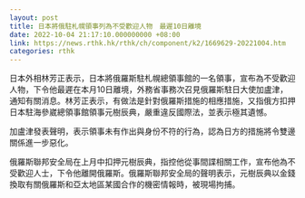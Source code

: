 ```yaml
---
layout: post
title: 日本將俄駐札幌領事列為不受歡迎人物　最遲10日離境
date: 2022-10-04 21:17:10.000000000 +08:00
link: https://news.rthk.hk/rthk/ch/component/k2/1669629-20221004.htm
categories: rthk
---
```


日本外相林芳正表示，日本將俄羅斯駐札幌總領事館的一名領事，宣布為不受歡迎人物，下令他最遲在本月10日離境，外務省事務次召見俄羅斯駐日大使加盧津，通知有關消息。林芳正表示，有做法是針對俄羅斯措施的相應措施，又指俄方扣押日本駐海參崴總領事館領事元樹辰典，嚴重違反國際法，並表示極其遺憾。

加盧津發表聲明，表示領事未有作出與身份不符的行為，認為日方的措施將令雙邊關係進一步惡化。

俄羅斯聯邦安全局在上月中扣押元樹辰典，指控他從事間諜相關工作，宣布他為不受歡迎人士，下令他離開俄羅斯。俄羅斯聯邦安全局的聲明表示，元樹辰典以金錢換取有關俄羅斯和亞太地區某國合作的機密情報時，被現場拘捕。
